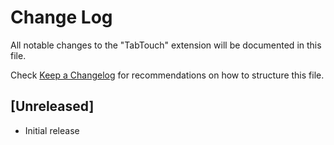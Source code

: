 # Change Log

All notable changes to the "TabTouch" extension will be documented in this file.

Check [Keep a Changelog](http://keepachangelog.com/) for recommendations on how to structure this file.

## [Unreleased]

- Initial release